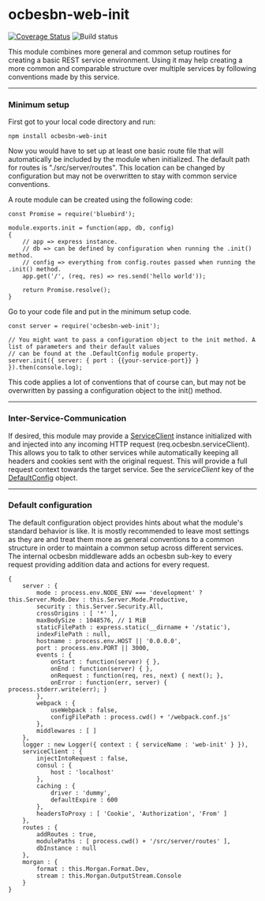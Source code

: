 # ocbesbn-web-init
[![Coverage Status](https://coveralls.io/repos/github/OpusCapitaBusinessNetwork/web-init/badge.svg?branch=master&rand=1)](https://coveralls.io/github/OpusCapitaBusinessNetwork/web-init?branch=master)
![Build status](https://circleci.com/gh/OpusCapitaBusinessNetwork/web-init.svg?style=shield&circle-token=2e3e2b7b174d781d2bf12a3fd2db7b1bb2385d03)

This module combines more general and common setup routines for creating a basic REST service environment.
Using it may help creating a more common and comparable structure over multiple services by following conventions
made by this service.

---

### Minimum setup

First got to your local code directory and run:
```
npm install ocbesbn-web-init
```
Now you would have to set up at least one basic route file that will automatically be included by the module
when initialized. The default path for routes is "./src/server/routes". This location can be changed by configuration
but may not be overwritten to stay with common service conventions.

A route module can be created using the following code:
```JS
const Promise = require('bluebird');

module.exports.init = function(app, db, config)
{
    // app => express instance.
    // db => can be defined by configuration when running the .init() method.
    // config => everything from config.routes passed when running the .init() method.
    app.get('/', (req, res) => res.send('hello world'));

    return Promise.resolve();
}
```

Go to your code file and put in the minimum setup code.
```JS
const server = require('ocbesbn-web-init');

// You might want to pass a configuration object to the init method. A list of parameters and their default values
// can be found at the .DefaultConfig module property.
server.init({ server: { port : {{your-service-port}} } }).then(console.log);
```
This code applies a lot of conventions that of course can, but may not be overwritten by passing a configuration object
to the init() method.

---

### Inter-Service-Communication
If desired, this module may provide a [ServiceClient](https://github.com/OpusCapitaBusinessNetwork/service-client) instance initialized with and injected into any incoming HTTP request (req.ocbesbn.serviceClient). This allows you to talk to other services while automatically keeping all headers and cookies sent with the original request. This will provide a full request context towards the target service. See the *serviceClient* key of the [DefaultConfig](#default-configuration) object.

---

### Default configuration

The default configuration object provides hints about what the module's standard behavior is like. It is mostly recommended to leave most settings as they are and treat them more as general conventions to a common structure
in order to maintain a common setup across different services. The internal ocbesbn middleware adds an ocbesbn sub-key to every request providing addition data and actions for every request.

```JS
{
    server : {
        mode : process.env.NODE_ENV === 'development' ? this.Server.Mode.Dev : this.Server.Mode.Productive,
        security : this.Server.Security.All,
        crossOrigins : [ '*' ],
        maxBodySize : 1048576, // 1 MiB
        staticFilePath : express.static(__dirname + '/static'),
        indexFilePath : null,
        hostname : process.env.HOST || '0.0.0.0',
        port : process.env.PORT || 3000,
        events : {
            onStart : function(server) { },
            onEnd : function(server) { },
            onRequest : function(req, res, next) { next(); },
            onError : function(err, server) { process.stderr.write(err); }
        },
        webpack : {
            useWebpack : false,
            configFilePath : process.cwd() + '/webpack.conf.js'
        },
        middlewares : [ ]
    },
    logger : new Logger({ context : { serviceName : 'web-init' } }),
    serviceClient : {
        injectIntoRequest : false,
        consul : {
            host : 'localhost'
        },
        caching : {
            driver : 'dummy',
            defaultExpire : 600
        },
        headersToProxy : [ 'Cookie', 'Authorization', 'From' ]
    },
    routes : {
        addRoutes : true,
        modulePaths : [ process.cwd() + '/src/server/routes' ],
        dbInstance : null
    },
    morgan : {
        format : this.Morgan.Format.Dev,
        stream : this.Morgan.OutputStream.Console
    }
}
```

